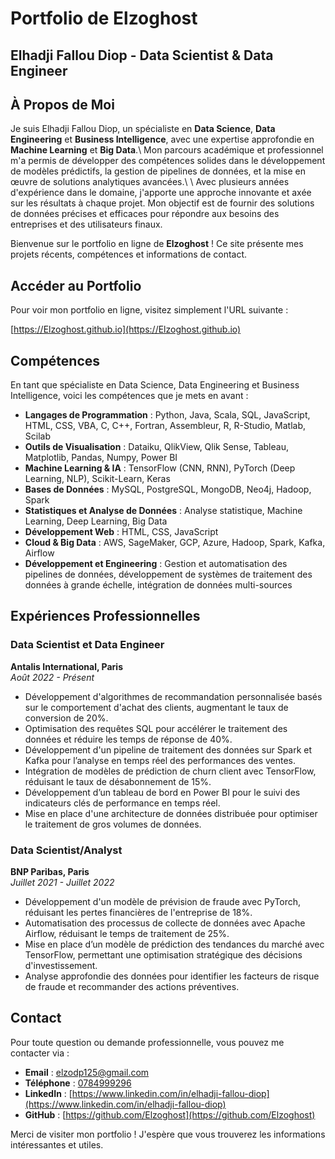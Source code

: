 # Portfolio de Elzoghost
## Elhadji Fallou Diop - Data Scientist & Data Engineer

## À Propos de Moi

Je suis Elhadji Fallou Diop, un spécialiste en **Data Science**, **Data Engineering** et **Business Intelligence**, avec une expertise approfondie en **Machine Learning** et **Big Data**.\\ Mon parcours académique et professionnel m'a permis de développer des compétences solides dans le développement de modèles prédictifs, la gestion de pipelines de données, et la mise en œuvre de solutions analytiques avancées.\\
\\
Avec plusieurs années d'expérience dans le domaine, j'apporte une approche innovante et axée sur les résultats à chaque projet. Mon objectif est de fournir des solutions de données précises et efficaces pour répondre aux besoins des entreprises et des utilisateurs finaux.

Bienvenue sur le portfolio en ligne de **Elzoghost** ! Ce site présente mes projets récents, compétences et informations de contact.

## Accéder au Portfolio

Pour voir mon portfolio en ligne, visitez simplement l'URL suivante :

[https://Elzoghost.github.io](https://Elzoghost.github.io)

## Compétences

En tant que spécialiste en Data Science, Data Engineering et Business Intelligence, voici les compétences que je mets en avant :

- **Langages de Programmation** : Python, Java, Scala, SQL, JavaScript, HTML, CSS, VBA, C, C++, Fortran, Assembleur, R, R-Studio, Matlab, Scilab
- **Outils de Visualisation** : Dataiku, QlikView, Qlik Sense, Tableau, Matplotlib, Pandas, Numpy, Power BI
- **Machine Learning & IA** : TensorFlow (CNN, RNN), PyTorch (Deep Learning, NLP), Scikit-Learn, Keras
- **Bases de Données** : MySQL, PostgreSQL, MongoDB, Neo4j, Hadoop, Spark
- **Statistiques et Analyse de Données** : Analyse statistique, Machine Learning, Deep Learning, Big Data
- **Développement Web** : HTML, CSS, JavaScript
- **Cloud & Big Data** : AWS, SageMaker, GCP, Azure, Hadoop, Spark, Kafka, Airflow
- **Développement et Engineering** : Gestion et automatisation des pipelines de données, développement de systèmes de traitement des données à grande échelle, intégration de données multi-sources

## Expériences Professionnelles

### Data Scientist et Data Engineer
**Antalis International, Paris**  
_Août 2022 - Présent_

- Développement d'algorithmes de recommandation personnalisée basés sur le comportement d'achat des clients, augmentant le taux de conversion de 20%.
- Optimisation des requêtes SQL pour accélérer le traitement des données et réduire les temps de réponse de 40%.
- Développement d'un pipeline de traitement des données sur Spark et Kafka pour l’analyse en temps réel des performances des ventes.
- Intégration de modèles de prédiction de churn client avec TensorFlow, réduisant le taux de désabonnement de 15%.
- Développement d’un tableau de bord en Power BI pour le suivi des indicateurs clés de performance en temps réel.
- Mise en place d'une architecture de données distribuée pour optimiser le traitement de gros volumes de données.

### Data Scientist/Analyst
**BNP Paribas, Paris**  
_Juillet 2021 - Juillet 2022_

- Développement d'un modèle de prévision de fraude avec PyTorch, réduisant les pertes financières de l'entreprise de 18%.
- Automatisation des processus de collecte de données avec Apache Airflow, réduisant le temps de traitement de 25%.
- Mise en place d’un modèle de prédiction des tendances du marché avec TensorFlow, permettant une optimisation stratégique des décisions d'investissement.
- Analyse approfondie des données pour identifier les facteurs de risque de fraude et recommander des actions préventives.

## Contact

Pour toute question ou demande professionnelle, vous pouvez me contacter via :

- **Email** : [elzodp125@gmail.com](mailto:elzodp125@gmail.com)
- **Téléphone** : [0784999296](tel:+33784999296)
- **LinkedIn** : [https://www.linkedin.com/in/elhadji-fallou-diop](https://www.linkedin.com/in/elhadji-fallou-diop)
- **GitHub** : [https://github.com/Elzoghost](https://github.com/Elzoghost)

Merci de visiter mon portfolio ! J'espère que vous trouverez les informations intéressantes et utiles.
